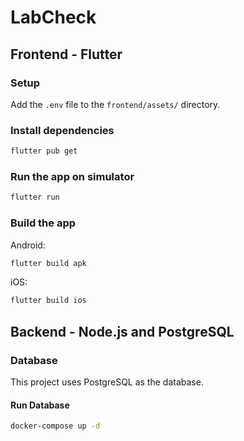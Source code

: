 # LabCheck

## Frontend - Flutter

### Setup

Add the `.env` file to the `frontend/assets/` directory.

### Install dependencies

```bash
flutter pub get
```

### Run the app on simulator

```bash
flutter run
```

### Build the app

Android:
```bash
flutter build apk
```

iOS:
```bash
flutter build ios
```

## Backend - Node.js and PostgreSQL

### Database
This project uses PostgreSQL as the database.

#### Run Database

```bash
docker-compose up -d
```

